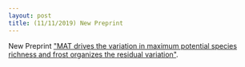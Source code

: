 ```yaml
---
layout: post
title: (11/11/2019) New Preprint
---
```


New Preprint <a href="https://www.biorxiv.org/content/10.1101/836338v1">"MAT drives the variation in maximum potential species richness and frost organizes the residual variation"</a>.
